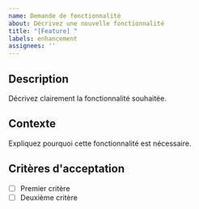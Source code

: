 ```yaml
---
name: Demande de fonctionnalité
about: Décrivez une nouvelle fonctionnalité
title: "[Feature] "
labels: enhancement
assignees: ''
---
```


## Description
Décrivez clairement la fonctionnalité souhaitée.

## Contexte
Expliquez pourquoi cette fonctionnalité est nécessaire.

## Critères d'acceptation
- [ ] Premier critère
- [ ] Deuxième critère
